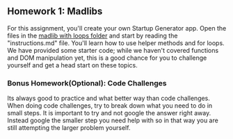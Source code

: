## Homework 1: Madlibs

For this assignment, you'll create your own Startup Generator app. Open the files in the [madlib with loops folder](starter-code/madlib-with-loops) and start by reading the "instructions.md" file. You'll learn how to use helper methods and for loops. We have provided some starter code; while we haven't covered functions and DOM manipulation yet, this is a good chance for you to challenge yourself and get a head start on these topics.

### Bonus Homework(Optional): Code Challenges

Its always good to practice and what better way than code challenges. When doing code challenges, try to break down what you need to do in small steps. It is important to try and not google the answer right away. Instead google the smaller step you need help with so in that way you are still attempting the larger problem yourself.
